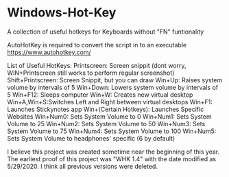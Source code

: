 # Windows-Hot-Key
A collection of useful hotkeys for Keyboards without "FN" funtionality


AutoHotKey is required to convert the script in to an executable
https://www.autohotkey.com/


List of Useful HotKeys:
Printscreen: Screen snippit (dont worry, WIN+Printscreen still works to perform regular screenshot)
Shift+Printscreen: Screen Snippit, but you can draw
Win+Up: Raises system volume by intervals of 5
Win+Down: Lowers system volume by intervals of 5
Win+F12: Sleeps computer
Win+W: Creates new virtual desktop
Win+A,Win+S:Switches Left and Right between virtual desktops
Win+F1: Launches Stickynotes app
Win+(Certain Hotkeys): Launches Specific Websites
Win+Num0: Sets System Volume to 0
Win+Num1: Sets System Volume to 25
Win+Num2: Sets System Volume to 50
Win+Num3: Sets System Volume to 75
Win+Num4: Sets System Volume to 100
Win+Num5: Sets System Volume to headphones' specific (6 by default)

I believe this project was created sometime near the beginning of this year. The earliest proof of this project was "WHK 1.4" with the date modified as 5/29/2020. I think all previous versions were deleted.
